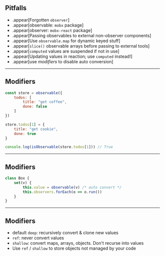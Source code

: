 

## Pitfalls

* .appear[Forgotten `observer`]
* .appear[observable: `mobx` package]
* .appear[observer: `mobx-react` package]
* .appear[Passing observables to external non-observer components]
* .appear[Use `observable.map` for dynamic keyed stuff]
* .appear[`slice()` observable arrays before passing to external tools]
* .appear[`computed` values are suspended if not in use]
* .appear[Updating values in reaction; use `computed` instead!]
* .appear[use _modifiers_ to disable auto conversion]

---

## Modifiers

```javascript
const store = observable({
    todos: [
        title: "get coffee",
        done: false
    ]
})

store.todos[1] = {
    title: "get cookie",
    done: true
}

console.log(isObservable(store.todos[1])) // True
```

---

## Modifiers

```javascript
class Box {
    set(v) {
        this.value = observable(v) /* auto convert */
        this.observers.forEach(o => o.run())
    }
}
```

---

## Modifiers

* default `deep`: recursively convert & clone new values
* `ref`: never convert values
* `shallow`: convert maps, arrays, objects. Don't recurse into values
* Use `ref` / `shallow`  to store objects not managed by your code
